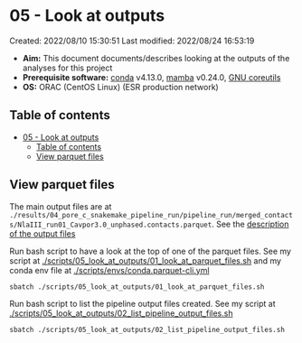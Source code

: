 # 05 - Look at outputs

Created: 2022/08/10 15:30:51
Last modified: 2022/08/24 16:53:19

- **Aim:** This document documents/describes looking at the outputs of the analyses for this project
- **Prerequisite software:** [conda](https://docs.conda.io/en/latest/) v4.13.0, [mamba](https://mamba.readthedocs.io/en/latest/index.html) v0.24.0, [GNU coreutils](https://www.gnu.org/software/coreutils/)
- **OS:** ORAC (CentOS Linux) (ESR production network)

## Table of contents

- [05 - Look at outputs](#05---look-at-outputs)
  - [Table of contents](#table-of-contents)
  - [View parquet files](#view-parquet-files)

## View parquet files

The main output files are at `./results/04_pore_c_snakemake_pipeline_run/pipeline_run/merged_contacts/NlaIII_run01_Cavpor3.0_unphased.contacts.parquet`. See the [description of the output files](https://github.com/nanoporetech/Pore-C-Snakemake/#4-output-files)

Run bash script to have a look at the top of one of the parquet files. See my script at [./scripts/05_look_at_outputs/01_look_at_parquet_files.sh](https://github.com/leahkemp/guinea_pore_c/blob/main/scripts/05_look_at_outputs/01_look_at_parquet_files.sh) and my conda env file at [./scripts/envs/conda.parquet-cli.yml](https://github.com/leahkemp/guinea_pore_c/blob/main/scripts/envs/conda.parquet-cli.yml)

```bash
sbatch ./scripts/05_look_at_outputs/01_look_at_parquet_files.sh
```

Run bash script to list the pipeline output files created. See my script at [./scripts/05_look_at_outputs/02_list_pipeline_output_files.sh](https://github.com/leahkemp/guinea_pore_c/blob/main/scripts/05_look_at_outputs/02_list_pipeline_output_files.sh)

```bash
sbatch ./scripts/05_look_at_outputs/02_list_pipeline_output_files.sh
```

